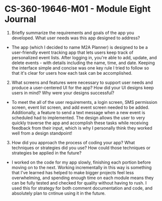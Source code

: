 # CS-360-19646-M01 - Module Eight Journal

1. Briefly summarize the requirements and goals of the app you developed. What user needs was this app designed to address?
* The app (which I decided to name M2A Planner) is designed to be a user-friendly event tracking app that lets users keep track of personalized event lists. After logging in, you're able to add, update, and delete events - with details including the name, time, and date. Keeping the interface simple and concise was one key rule I tried to follow so that it's clear for users how each task can be accomplished.
2. What screens and features were necessary to support user needs and produce a user-centered UI for the app? How did your UI designs keep users in mind? Why were your designs successful?
* To meet the all of the user requirements, a login screen, SMS permission screen, event list screen, and add event screen needed to be added. Additionally, a feature to send a text message when a new event is scheduled had to implemented. The design allows the user to very quickly traverse the app and accomplish these tasks while receiving feedback from their input, which is why I personally think they worked well from a design standpoint!
3. How did you approach the process of coding your app? What techniques or strategies did you use? How could those techniques or strategies be applied in the future?
* I worked on the code for my app slowly, finishing each portion before moving on to the next. Working incrementally in this way is something that I've learned has helped to make bigger projects feel less overwhelming, and spending enough time on each module means they can be fully tested and checked for quality without having to rush. I used this for strategy for both comment documentation and code, and absolutely plan to cntinue using it in the future.
